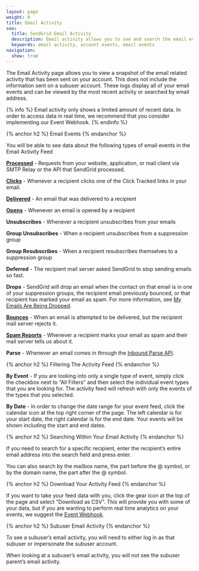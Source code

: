```yaml
---
layout: page
weight: 0
title: Email Activity
seo:
  title: SendGrid Email Activity
  description: Email activity allows you to see and search the email events on your account.
  keywords: email activity, account events, email events
navigation:
  show: true
---
```



The Email Activity page allows you to view a snapshot of the email related activity that has been sent on your account. This does not include the information sent on a subuser account. These logs display all of your email events and can be viewed by the most recent activity or searched by email address.

{% info %}
Email activity only shows a limited amount of recent data. In order to access data in real time, we recommend that you consider implementing our Event Webhook.
{% endinfo %}

{% anchor h2 %}
Email Events
{% endanchor %}

You will be able to see data about the following types of email events in the Email Activity Feed

**[Processed]({{root_url}}/Glossary/request.html)** - Requests from your website, application, or mail client via SMTP Relay or the API that SendGrid processed.

**[Clicks]({{root_url}}/Glossary/clicks.html)** - Whenever a recipient clicks one of the Click Tracked links in your email.

**[Delivered]({{root_url}}/Glossary/deliveries.html)** - An email that was delivered to a recipient

**[Opens]({{root_url}}/Glossary/opens.html)** - Whenever an email is opened by a recipient

**Unsubscribes** - Whenever a recipient unsubscribes from your emails

**Group Unsubscribes** - When a recipient unsubscribes from a suppression group

**Group Resubscribes** - When a recipient resubscribes themselves to a suppression group

**Deferred** - The recipient mail server asked SendGrid to stop sending emails so fast.

**Drops** - SendGrid will drop an email when the contact on that email is in one of your suppression groups, the recipient
email previously bounced, or that recipient has marked your email as spam. For more information, see [My Emails Are Being Dropped]({{site.support_url}}/hc/en-us/articles/200181728-My-emails-are-being-dropped-).

**[Bounces]({{root_url}}/Glossary/bounces.html)** - When an email is attempted to be delivered, but the recipient mail server rejects it.

**[Spam Reports]({{root_url}}/Glossary/spam_reports.html)** - Whenever a recipient marks your email as spam and their mail server tells us about it.

**Parse** - Whenever an email comes in through the [Inbound Parse API]({{root_url}}/API_Reference/Webhooks/parse.html).

{% anchor h2 %}
Filtering The Activity Feed
{% endanchor %}

**By Event** - If you are looking into only a single type of event, simply click the checkbox next to “All Filters” and then select the individual event types that you are looking for. The activity feed will refresh with only the events of the types that you selected.

**By Date** - In order to change the date range for your event feed, click the calendar icon at the top right corner of the page. The left calendar is for your start date, the right calendar is for the end date. Your events will be shown including the start and end dates.

{% anchor h2 %}
Searching Within Your Email Activity
{% endanchor %}

If you need to search for a specific recipient, enter the recipient’s entire email address into the search field and press enter.

You can also search by the mailbox name, the part before the @ symbol, or by the domain name, the part after the @ symbol.

{% anchor h2 %}
Download Your Activity Feed
{% endanchor %}

If you want to take your feed data with you, click the gear icon at the top of the page and select “Download as CSV”. This
will provide you with some of your data, but if you are wanting to perform real time analytics on your events, we suggest the
[Event Webhook]({{root_url}}/API_Reference/Webhooks/event.html).

{% anchor h2 %}
Subuser Email Activity
{% endanchor %}

To see a subuser’s email activity, you will need to either log in as that subuser or impersonate the subuser account.

When looking at a subuser’s email activity, you will not see the subuser parent’s email activity.
